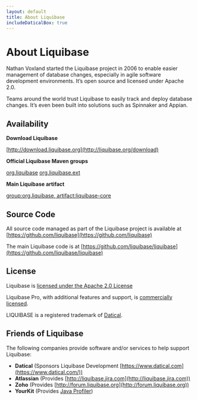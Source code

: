 ```yaml
---
layout: default
title: About Liquibase
includeDaticalBox: true
---
```


# About Liquibase #
Nathan Voxland started the Liquibase project in 2006 to enable easier management of database changes, especially in agile software development environments. It’s open source and licensed under Apache 2.0.

Teams around the world trust Liquibase to easily track and deploy database changes. It’s even been built into solutions such as Spinnaker and Appian. 

## Availability ##

**Download Liquibase** 

[http://download.liquibase.org](http://liquibase.org/download)

**Official Liquibase Maven groups**

[org.liquibase](http://search.maven.org/#search%7Cga%7C1%7Cg%3A%22org.liquibase%22)
[org.liquibase.ext](http://search.maven.org/#search%7Cga%7C1%7Cg%3A%22org.liquibase.ext%22)

**Main Liquibase artifact**

[group:org.liquibase, artifact:liquibase-core](http://search.maven.org/#search%7Cga%7C1%7Ca%3A%22liquibase-core%22)

## Source Code ##

All source code managed as part of the Liquibase project is available at [https://github.com/liquibase](https://github.com/liquibase)

The main Liquibase code is at [https://github.com/liquibase/liquibase](https://github.com/liquibase/liquibase)

## License ##

Liquibase is [licensed under the Apache 2.0 License](https://github.com/liquibase/liquibase/blob/master/LICENSE.txt)

Liquibase Pro, with additional features and support, is [commercially licensed](https://support.liquibase.org/eula/).

LIQUIBASE is a registered trademark of [Datical](https://www.datical.com).

## Friends of Liquibase ##

The following companies provide software and/or services to help support Liquibase:

- **Datical** (Sponsors Liquibase Development [https://www.datical.com](https://www.datical.com/))
- **Atlassian** (Provides [http://liquibase.jira.com](http://liquibase.jira.com))
- **Zoho** (Provides [http://forum.liquibase.org](http://forum.liquibase.org))
- **YourKit** (Provides [Java Profiler](http://yourkit.com))
